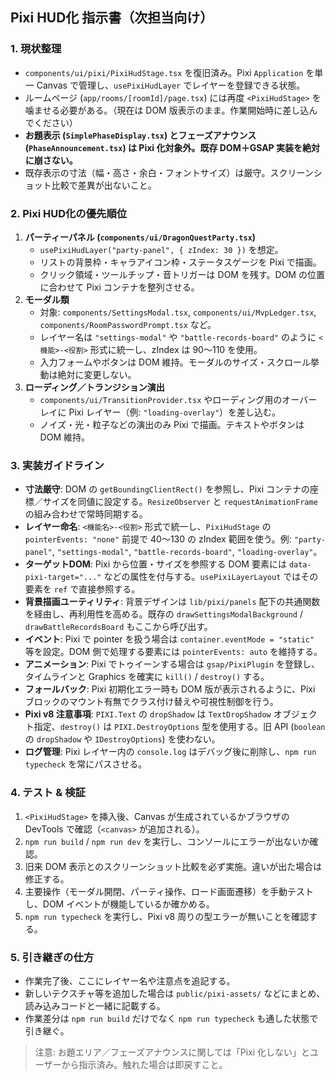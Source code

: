## Pixi HUD化 指示書（次担当向け）

### 1. 現状整理
- `components/ui/pixi/PixiHudStage.tsx` を復旧済み。Pixi `Application` を単一 Canvas で管理し、`usePixiHudLayer` でレイヤーを登録できる状態。
- ルームページ (`app/rooms/[roomId]/page.tsx`) には再度 `<PixiHudStage>` を噛ませる必要がある。（現在は DOM 版表示のまま。作業開始時に差し込んでください）
- **お題表示 (`SimplePhaseDisplay.tsx`) とフェーズアナウンス (`PhaseAnnouncement.tsx`) は Pixi 化対象外。既存 DOM＋GSAP 実装を絶対に崩さない。**
- 既存表示の寸法（幅・高さ・余白・フォントサイズ）は厳守。スクリーンショット比較で差異が出ないこと。

### 2. Pixi HUD化の優先順位
1. **パーティーパネル (`components/ui/DragonQuestParty.tsx`)**
   - `usePixiHudLayer("party-panel", { zIndex: 30 })` を想定。  
   - リストの背景枠・キャラアイコン枠・ステータスゲージを Pixi で描画。  
   - クリック領域・ツールチップ・音トリガーは DOM を残す。DOM の位置に合わせて Pixi コンテナを整列させる。
2. **モーダル類**
   - 対象: `components/SettingsModal.tsx`, `components/ui/MvpLedger.tsx`, `components/RoomPasswordPrompt.tsx` など。  
   - レイヤー名は `"settings-modal"` や `"battle-records-board"` のように `<機能>-<役割>` 形式に統一し、zIndex は 90〜110 を使用。  
   - 入力フォームやボタンは DOM 維持。モーダルのサイズ・スクロール挙動は絶対に変更しない。
3. **ローディング／トランジション演出**
   - `components/ui/TransitionProvider.tsx` やローディング用のオーバーレイに Pixi レイヤー（例: `"loading-overlay"`）を差し込む。  
   - ノイズ・光・粒子などの演出のみ Pixi で描画。テキストやボタンは DOM 維持。

### 3. 実装ガイドライン
- **寸法厳守**: DOM の `getBoundingClientRect()` を参照し、Pixi コンテナの座標／サイズを同値に設定する。`ResizeObserver` と `requestAnimationFrame` の組み合わせで常時同期する。
- **レイヤー命名**: `<機能名>-<役割>` 形式で統一し、`PixiHudStage` の `pointerEvents: "none"` 前提で 40〜130 の zIndex 範囲を使う。例: `"party-panel"`, `"settings-modal"`, `"battle-records-board"`, `"loading-overlay"`。
- **ターゲットDOM**: Pixi から位置・サイズを参照する DOM 要素には `data-pixi-target="..."` などの属性を付与する。`usePixiLayerLayout` ではその要素を `ref` で直接参照する。
- **背景描画ユーティリティ**: 背景デザインは `lib/pixi/panels` 配下の共通関数を経由し、再利用性を高める。既存の `drawSettingsModalBackground` / `drawBattleRecordsBoard` もここから呼び出す。
- **イベント**: Pixi で pointer を扱う場合は `container.eventMode = "static"` 等を設定。DOM 側で処理する要素には `pointerEvents: auto` を維持する。
- **アニメーション**: Pixi でトゥイーンする場合は `gsap/PixiPlugin` を登録し、タイムラインと Graphics を確実に `kill()` / `destroy()` する。
- **フォールバック**: Pixi 初期化エラー時も DOM 版が表示されるように、Pixi ブロックのマウント有無でクラス付け替えや可視性制御を行う。
- **Pixi v8 注意事項**: `PIXI.Text` の `dropShadow` は `TextDropShadow` オブジェクト指定、`destroy()` は `PIXI.DestroyOptions` 型を使用する。旧 API (`boolean` の `dropShadow` や `IDestroyOptions`) を使わない。
- **ログ管理**: Pixi レイヤー内の `console.log` はデバッグ後に削除し、`npm run typecheck` を常にパスさせる。

### 4. テスト & 検証
1. `<PixiHudStage>` を挿入後、Canvas が生成されているかブラウザの DevTools で確認（`<canvas>` が追加される）。
2. `npm run build` / `npm run dev` を実行し、コンソールにエラーが出ないか確認。
3. 旧来 DOM 表示とのスクリーンショット比較を必ず実施。違いが出た場合は修正する。
4. 主要操作（モーダル開閉、パーティ操作、ロード画面遷移）を手動テストし、DOM イベントが機能しているか確かめる。
5. `npm run typecheck` を実行し、Pixi v8 周りの型エラーが無いことを確認する。

### 5. 引き継ぎの仕方
- 作業完了後、ここにレイヤー名や注意点を追記する。
- 新しいテクスチャ等を追加した場合は `public/pixi-assets/` などにまとめ、読み込みコードと一緒に記載する。
- 作業差分は `npm run build` だけでなく `npm run typecheck` も通した状態で引き継ぐ。

> 注意: お題エリア／フェーズアナウンスに関しては「Pixi 化しない」とユーザーから指示済み。触れた場合は即戻すこと。
